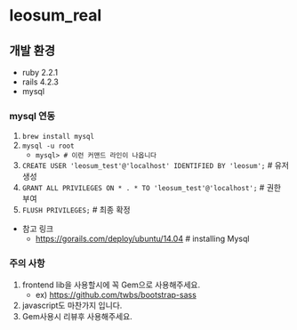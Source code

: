 # leosum_real

## 개발 환경

- ruby 2.2.1
- rails 4.2.3
- mysql

### mysql 연동

1. `brew install mysql`
2. `mysql -u root`
    - `mysql> # 이런 커맨드 라인이 나옵니다`
3. `CREATE USER 'leosum_test'@'localhost' IDENTIFIED BY 'leosum';` # 유저 생성
4. `GRANT ALL PRIVILEGES ON * . * TO 'leosum_test'@'localhost';` # 권한 부여
5. `FLUSH PRIVILEGES;` # 최종 확정

* 참고 링크
	- https://gorails.com/deploy/ubuntu/14.04 # installing Mysql

### 주의 사항

1. frontend lib을 사용할시에 꼭 Gem으로 사용해주세요.
	- ex) https://github.com/twbs/bootstrap-sass
2. javascript도 마찬가지 입니다.
3. Gem사용시 리뷰후 사용해주세요.

